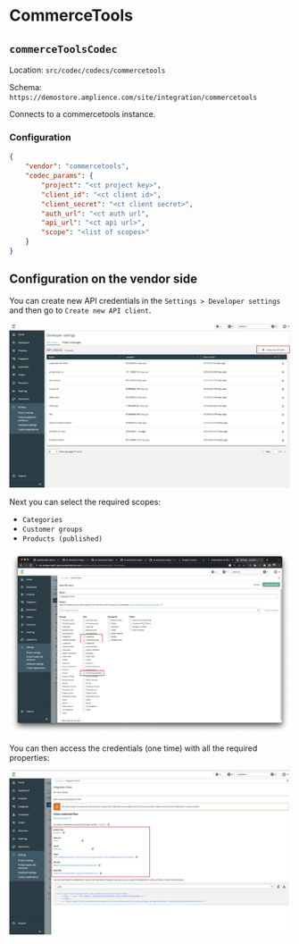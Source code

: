 # CommerceTools

## `commerceToolsCodec`
Location: `src/codec/codecs/commercetools`

Schema: `https://demostore.amplience.com/site/integration/commercetools`

Connects to a commercetools instance.

### Configuration

```json
{
    "vendor": "commercetools",
    "codec_params": {
        "project": "<ct project key>",
        "client_id": "<ct client id>",
        "client_secret": "<ct client secret>",
        "auth_url": "<ct auth url",
        "api_url": "<ct api url>",
        "scope": "<list of scopes>"
    }
}
```

## Configuration on the vendor side

You can create new API credentials in the `Settings > Developer settings` and then go to `Create new API client`.

![](../media/commercetoolsA.png)

Next you can select the required scopes:

- `Categories`
- `Customer groups`
- `Products (published)`

![](../media/commercetoolsB.png)

You can then access the credentials (one time) with all the required properties:

![](../media/commercetoolsC.png)
